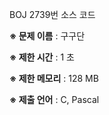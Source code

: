 BOJ 2739번 소스 코드

<b>※ 문제 이름</b> : 구구단

<b>※ 제한 시간</b> : 1 초

<b>※ 제한 메모리</b> : 128 MB

<b>※ 제출 언어</b> : C, Pascal
